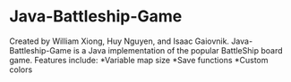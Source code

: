# Java-Battleship-Game
Created by William Xiong, Huy Nguyen, and Isaac Gaiovnik.
Java-Battleship-Game is a Java implementation of the popular BattleShip board game.
Features include:
*Variable map size
*Save functions
*Custom colors 
